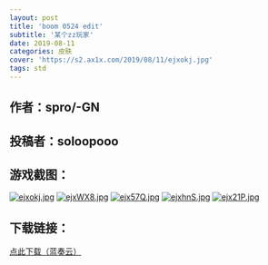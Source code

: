 ```yaml
---
layout: post
title: 'boom 0524 edit'
subtitle: '某个zz玩家'
date: 2019-08-11
categories: 皮肤
cover: 'https://s2.ax1x.com/2019/08/11/ejxokj.jpg'
tags: std
---
```


## 作者：spro/-GN

## 投稿者：soloopooo
 
## 游戏截图：

[![ejxokj.jpg](https://s2.ax1x.com/2019/08/11/ejxokj.jpg)](https://imgchr.com/i/ejxokj)
[![ejxWX8.jpg](https://s2.ax1x.com/2019/08/11/ejxWX8.jpg)](https://imgchr.com/i/ejxWX8)
[![ejx57Q.jpg](https://s2.ax1x.com/2019/08/11/ejx57Q.jpg)](https://imgchr.com/i/ejx57Q)
[![ejxhnS.jpg](https://s2.ax1x.com/2019/08/11/ejxhnS.jpg)](https://imgchr.com/i/ejxhnS)
[![ejx21P.jpg](https://s2.ax1x.com/2019/08/11/ejx21P.jpg)](https://imgchr.com/i/ejx21P)


## 下载链接：

[点此下载（蓝奏云）](https://www.lanzous.com/i3sqigb)

